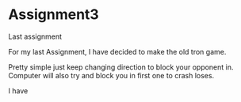 # Assignment3
Last assignment

For my last Assignment, I have decided to make the old tron game.

Pretty simple just keep changing direction to block your opponent in.
Computer will also try and block you in first one to crash loses.

I have
